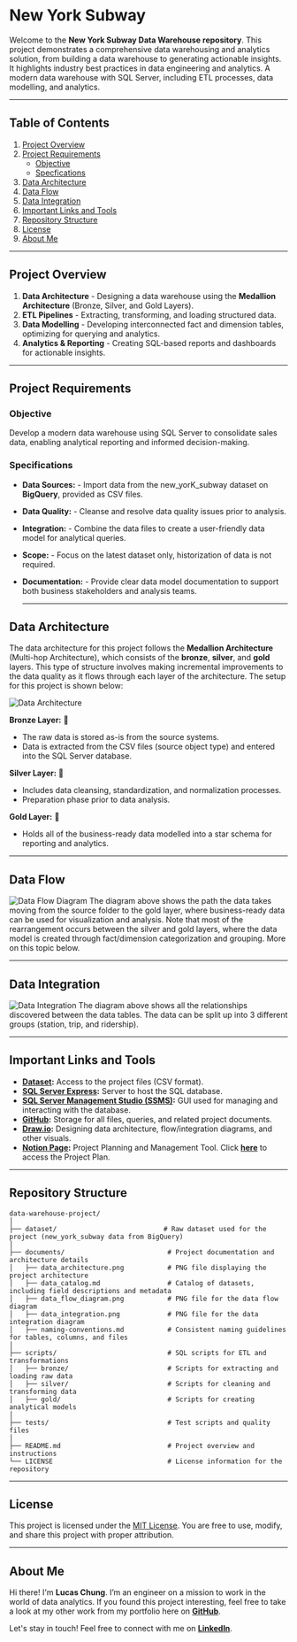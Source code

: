 # New York Subway
Welcome to the **New York Subway Data Warehouse repository**.
This project demonstrates a comprehensive data warehousing and analytics solution, from building a data warehouse to generating actionable insights. It highlights industry best practices in data engineering and analytics.
A modern data warehouse with SQL Server, including ETL processes, data modelling, and analytics.

---

## Table of Contents

1. [Project Overview](#project-overview)
2. [Project Requirements](#project-requirements)
   - [Objective](#objective)
   - [Specfications](#specifications)
3. [Data Architecture](#data-architecture)
4. [Data Flow](#data-flow)
5. [Data Integration](#data-integration)
6. [Important Links and Tools](#important-links-and-tools)
7. [Repository Structure](#repository-structure)
8. [License](#license)
9. [About Me](#about-me)

---

## Project Overview
1. **Data Architecture** - Designing a data warehouse using the **Medallion Architecture** (Bronze, Silver, and Gold Layers).
2. **ETL Pipelines** - Extracting, transforming, and loading structured data.
3. **Data Modelling** - Developing interconnected fact and dimension tables, optimizing for querying and analytics.
4. **Analytics & Reporting** - Creating SQL-based reports and dashboards for actionable insights.

---

## Project Requirements

### Objective
Develop a modern data warehouse using SQL Server to consolidate sales data, enabling analytical reporting and informed decision-making.

### Specifications
- **Data Sources:** - Import data from the new_yorK_subway dataset on **BigQuery**, provided as CSV files.
- **Data Quality:** - Cleanse and resolve data quality issues prior to analysis.
- **Integration:** - Combine the data files to create a user-friendly data model for analytical queries.
- **Scope:** - Focus on the latest dataset only, historization of data is not required.
- **Documentation:** - Provide clear data model documentation to support both business stakeholders and analysis teams.

  ---

## Data Architecture
The data architecture for this project follows the **Medallion Architecture** (Multi-hop Architecture), which consists of the **bronze**, **silver**, and **gold** layers. This type of structure involves making incremental improvements to the data quality as it flows through each layer of the architecture. The setup for this project is shown below:

![Data Architecture](documents/data_architecture.png)

**Bronze Layer:** 🥉
- The raw data is stored as-is from the source systems.
- Data is extracted from the CSV files (source object type) and entered into the SQL Server database.

**Silver Layer:** 🥈
- Includes data cleansing, standardization, and normalization processes.
- Preparation phase prior to data analysis.

**Gold Layer:** 🥇
- Holds all of the business-ready data modelled into a star schema for reporting and analytics.

---

## Data Flow

![Data Flow Diagram](documents/data_flow_diagram.png)
The diagram above shows the path the data takes moving from the source folder to the gold layer, where business-ready data can be used for visualization and analysis. Note that most of the rearrangement occurs between the silver and gold layers, where the data model is created through fact/dimension categorization and grouping. More on this topic below.

---

## Data Integration

![Data Integration](documents/data_integration.png)
The diagram above shows all the relationships discovered between the data tables. The data can be split up into 3 different groups (station, trip, and ridership).

--- 

## Important Links and Tools

- **[Dataset](/dataset/):** Access to the project files (CSV format).
- **[SQL Server Express](https://www.microsoft.com/en-us/sql-server/sql-server-downloads):** Server to host the SQL database.
- **[SQL Server Management Studio (SSMS)](https://learn.microsoft.com/en-us/ssms/download-sql-server-management-studio-ssms?view=sql-server-ver16):** GUI used for managing and interacting with the database.
- **[GitHub](https://github.com/):** Storage for all files, queries, and related project documents.
- **[Draw.io](https://www.drawio.com/):** Designing data architecture, flow/integration diagrams, and other visuals.
- **[Notion Page](https://www.notion.com/):** Project Planning and Management Tool. Click **[here](https://www.notion.so/New-York-Subway-Data-Warehouse-1d547ae651ed80b1a855eca1e936898c?pvs=4)** to access the Project Plan.
 
---

## Repository Structure
```
data-warehouse-project/
│
├── dataset/                           # Raw dataset used for the project (new_york_subway data from BigQuery)
│
├── documents/                          # Project documentation and architecture details
│   ├── data_architecture.png           # PNG file displaying the project architecture
│   ├── data_catalog.md                 # Catalog of datasets, including field descriptions and metadata
│   ├── data_flow_diagram.png           # PNG file for the data flow diagram
│   ├── data_integration.png            # PNG file for the data integration diagram
│   ├── naming-conventions.md           # Consistent naming guidelines for tables, columns, and files
│
├── scripts/                            # SQL scripts for ETL and transformations
│   ├── bronze/                         # Scripts for extracting and loading raw data
│   ├── silver/                         # Scripts for cleaning and transforming data
│   ├── gold/                           # Scripts for creating analytical models
│
├── tests/                              # Test scripts and quality files
│
├── README.md                           # Project overview and instructions
└── LICENSE                             # License information for the repository
```

---

## License

This project is licensed under the [MIT License](LICENSE). You are free to use, modify, and share this project with proper attribution.

---

## About Me

Hi there! I'm **Lucas Chung**. I’m an engineer on a mission to work in the world of data analytics. If you found this project interesting, feel free to take a look at my other work from my portfolio here on **[GitHub](https://github.com/lucashlc822)**.

Let's stay in touch! Feel free to connect with me on **[LinkedIn](https://www.linkedin.com/in/lucashlc/)**.


  
